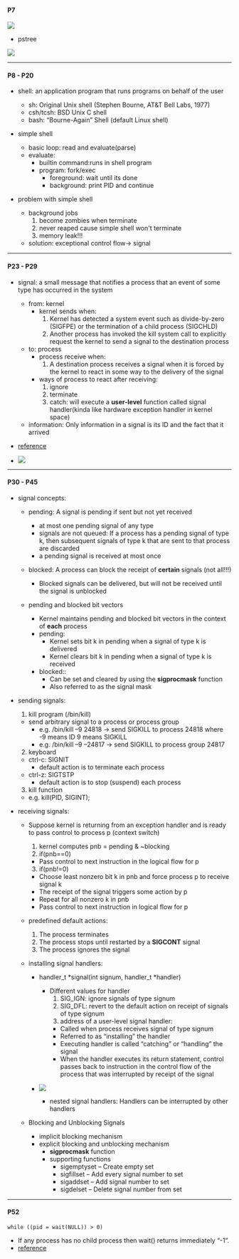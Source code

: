 #### P7

![](https://i.imgur.com/LSqWYpc.png)

- pstree

![](https://i.imgur.com/bGsDzov.png)

---

#### P8 - P20
- shell: an application program that runs programs on behalf of the user
  - sh: Original Unix shell (Stephen Bourne, AT&T Bell Labs, 1977)
  - csh/tcsh: BSD Unix C shell
  - bash: “Bourne-Again” Shell (default Linux shell)

- simple shell
  - basic loop: read and evaluate(parse)
  - evaluate:
    - builtin command:runs in shell program
    - program: fork/exec
      - foreground: wait until its done
      - background: print PID and continue
      
- problem with simple shell
  - background jobs
    1. become zombies when terminate
    2. never reaped cause simple shell won't terminate
    3. memory leak!!!
  - solution: exceptional control flow-> signal
  
---

#### P23 - P29
- signal: a small message that notifies a process that an event of some type has occurred in the system
  - from: kernel
    - kernel sends when:
      1. Kernel has detected a system event such as divide-by-zero (SIGFPE) or the termination of a child process (SIGCHLD)
      2. Another process has invoked the kill system call to explicitly request the kernel to send a signal to the destination process
  - to: process
    - process receive when:
      1. A destination process receives a signal when it is forced by the kernel to react in some way to the delivery of the signal
    - ways of process to react after receiving:
      1. ignore
      2. terminate
      3. catch: will execute a **user-level** function called signal handler(kinda like hardware exception handler in kernel space)
  - information: Only information in a signal is its ID and the fact that it arrived

- [reference](https://www.tutorialspoint.com/unix/unix-signals-traps.html)

- ![](https://i.imgur.com/jnyvzLj.png)

---

#### P30 - P45
- signal concepts:
  - pending: A signal is pending if sent but not yet received
    - at most one pending signal of any type
    - signals are not queued: If a process has a pending signal of type k, then subsequent signals of type k that are sent to that process are discarded
    - a pending signal is received at most once
  - blocked: A process can block the receipt of **certain** signals (not all!!!)
    - Blocked signals can be delivered, but will not be received until the signal is unblocked

  - pending and blocked bit vectors
    - Kernel maintains pending and blocked bit vectors in the context of **each** process
    - pending:
      - Kernel sets bit k in pending when a signal of type k is delivered
      - Kernel clears bit k in pending when a signal of type k is received
    - blocked::
      - Can be set and cleared by using the **sigprocmask** function
      - Also referred to as the signal mask
      
- sending signals:
  1. kill program (/bin/kill)
    - send arbitrary signal to a process or process group
      - e.g. /bin/kill –9 24818 -> send SIGKILL to process 24818 where -9 means ID 9 means SIGKILL
      - e.g. /bin/kill –9 –24817 -> send SIGKILL to process group 24817
    
  2. keyboard
    - ctrl-c: SIGNIT
      - default action is to terminate each process
    - ctrl-z: SIGTSTP
      - default action is to stop (suspend) each process
    
  3. kill function
    - e.g. kill(PID, SIGINT);
    
- receiving signals:
  - Suppose kernel is returning from an exception handler and is ready to pass control to process p (context switch)
    1. kernel computes pnb = pending & ~blocking
    2. if(pnb==0)
      - Pass control to next instruction in the logical flow for p
    3. if(pnb!=0)
      - Choose least nonzero bit k in pnb and force process p to receive signal k
      - The receipt of the signal triggers some action by p
      - Repeat for all nonzero k in pnb
      - Pass control to next instruction in logical flow for p
  - predefined default actions:
    1. The process terminates
    2. The process stops until restarted by a **SIGCONT** signal
    3. The process ignores the signal
  - installing signal handlers:
    - handler_t *signal(int signum, handler_t *handler)
      - Different values for handler
        1. SIG_IGN: ignore signals of type signum
        2. SIG_DFL: revert to the default action on receipt of signals of type signum
        3. address of a user-level signal handler:
          - Called when process receives signal of type signum
          - Referred to as “installing” the handler
          - Executing handler is called “catching” or “handling” the signal
          - When the handler executes its return statement, control passes back to instruction in the control flow of the process that was interrupted by receipt of the signal
    
    - ![](https://i.imgur.com/5TL6XnO.png)
    
      - nested signal handlers: Handlers can be interrupted by other handlers
    
  - Blocking and Unblocking Signals
    - implicit blocking mechanism
    - explicit blocking and unblocking mechanism
      - **sigprocmask** function
      - supporting functions
        - sigemptyset – Create empty set
        - sigfillset – Add every signal number to set
        - sigaddset – Add signal number to set
        - sigdelset – Delete signal number from set

---

#### P52

```
while ((pid = wait(NULL)) > 0)
```
- If any process has no child process then wait() returns immediately “-1”.
- [reference](https://www.geeksforgeeks.org/wait-system-call-c/)
  
